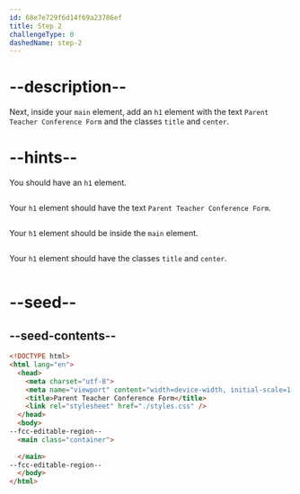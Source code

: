 ```yaml
---
id: 68e7e729f6d14f69a23786ef
title: Step 2
challengeType: 0
dashedName: step-2
---
```


# --description--

Next, inside your `main` element, add an `h1` element with the text `Parent Teacher Conference Form` and the classes `title` and `center`. 

# --hints--

You should have an `h1` element.

```js

```

Your `h1` element should have the text `Parent Teacher Conference Form`.

```js

```

Your `h1` element should be inside the `main` element.

```js

```

Your `h1` element should have the classes `title` and `center`.

```js

```

# --seed--

## --seed-contents--

```html
<!DOCTYPE html>
<html lang="en">
  <head>
    <meta charset="utf-8">
    <meta name="viewport" content="width=device-width, initial-scale=1.0">
    <title>Parent Teacher Conference Form</title>
    <link rel="stylesheet" href="./styles.css" />
  </head>
  <body>
--fcc-editable-region--
  <main class="container">
	
  </main>
--fcc-editable-region--
  </body>
</html>
```
